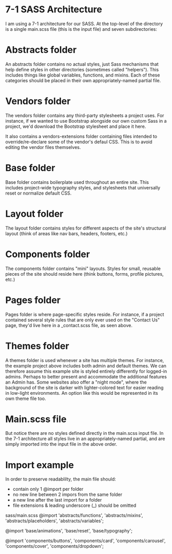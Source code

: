 # 7-1 SASS Architecture
I am using a 7-1 architecture for our SASS. At the top-level of the directory is a single main.scss file (this is the input file) and seven subdirectories:

# Abstracts folder 
An abstracts folder contains no actual styles, just Sass mechanisms that help define styles in other directories (sometimes called "helpers"). This includes things like global variables, functions, and mixins. Each of these categories should be placed in their own appropriately-named partial file.

# Vendors folder 
The vendors folder contains any third-party stylesheets a project uses. For instance, if we wanted to use Bootstrap alongside our own custom Sass in a project, we'd download the Bootstrap stylesheet and place it here.

It also contains a vendors-extensions folder containing files intended to override/re-declare some of the vendor's defaul CSS. This is to avoid editing the vendor files themselves.

# Base folder 
Base folder contains boilerplate used throughout an entire site. This includes project-wide typography styles, and stylesheets that universally reset or normalize default CSS.

# Layout  folder 
The layout folder contains styles for different aspects of the site's structural layout (think of areas like nav bars, headers, footers, etc.)

# Components folder
The components folder contains "mini" layouts. Styles for small, reusable pieces of the site should reside here (think buttons, forms, profile pictures, etc.)

# Pages folder 
Pages folder is where page-specific styles reside. For instance, if a project contained several style rules that are only ever used on the "Contact Us" page, they'd live here in a _contact.scss file, as seen above.

# Themes folder 
A themes folder is used whenever a site has multiple themes. For instance, the example project above includes both admin and default themes. We can therefore assume this example site is styled entirely differently for logged-in admins. Perhaps to better present and accommodate the additional features an Admin has. Some websites also offer a "night mode", where the background of the site is darker with lighter-colored text for easier reading in low-light environments. An option like this would be represented in its own theme file too.


# Main.scss file
But notice there are no styles defined directly in the main.scss input file. In the 7-1 architecture all styles live in an appropriately-named partial, and are simply imported into the input file in the above order.

# Import example
In order to preserve readablilty, the main file should:
* contain only 1 @import per folder
* no new line between 2 impors from the same folder
* a new line after the last import for a folder
* file extensions & leading underscore (_) should be omitted

sass/main.scss
@import 
    'abstracts/functions',
    'abstracts/mixins',
    'abstracts/placeholders',
    'abstracts/variables';

@import
   'base/animations',
   'base/reset',
   'base/typography';
   
@import
    'components/buttons',
    'components/card',
    'components/carousel',
    'components/cover',
    'components/dropdown';
